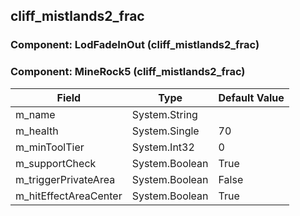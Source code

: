 ## cliff_mistlands2_frac

### Component: LodFadeInOut (cliff_mistlands2_frac)

### Component: MineRock5 (cliff_mistlands2_frac)

|Field|Type|Default Value|
|-----|----|-------------|
|m_name|System.String||
|m_health|System.Single|70|
|m_minToolTier|System.Int32|0|
|m_supportCheck|System.Boolean|True|
|m_triggerPrivateArea|System.Boolean|False|
|m_hitEffectAreaCenter|System.Boolean|True|

